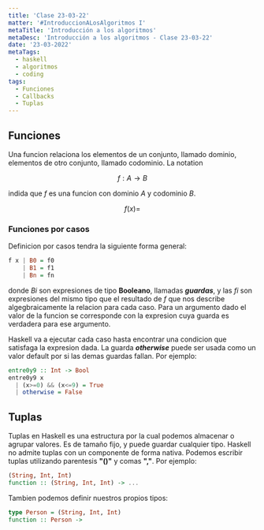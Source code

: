 ```yaml
---
title: 'Clase 23-03-22'
matter: '#IntroduccionALosAlgoritmos I'
metaTitle: 'Introducción a los algoritmos'
metaDesc: 'Introducción a los algoritmos - Clase 23-03-22'
date: '23-03-2022'
metaTags:
  - haskell
  - algoritmos
  - coding
tags:
  - Funciones
  - Callbacks
  - Tuplas
---
```

## Funciones

Una funcion relaciona los elementos de un conjunto, llamado dominio, elementos de otro conjunto, llamado codominio. La notation

$$
f: A \rightarrow B
$$

indida que $f$ es una funcion con dominio $A$ y codominio $B$.

$$
f(x)=
$$


### Funciones por casos

Definicion por casos tendra la siguiente forma general:
```haskell
f x | B0 = f0
    | B1 = f1
    | Bn = fn
```
donde $Bi$ son expresiones de tipo **Booleano**, llamadas ***guardas***, y las $fi$ son expresiones del mismo tipo que el resultado de $f$ que nos describe algegbraicamente la relacion para cada caso. Para un argumento dado el valor de la funcion se corresponde con la expresion cuya guarda es verdadera para ese argumento.

Haskell va a ejecutar cada caso hasta encontrar una condicion que satisfaga la expresion dada. La guarda ***otherwise*** puede ser usada como un valor default por si las demas guardas fallan. Por ejemplo:


```haskell
entre0y9 :: Int -> Bool
entre0y9 x
  | (x>=0) && (x<=9) = True
  | otherwise = False
```

## Tuplas

Tuplas en Haskell es una estructura por la cual podemos almacenar o agrupar valores. Es de tamaño fijo, y puede guardar cualquier tipo.
Haskell no admite tuplas con un componente de forma nativa.
Podemos escribir tuplas utilizando parentesis **"()"** y comas **","**. Por ejemplo:

```haskell
(String, Int, Int)
function :: (String, Int, Int) -> ...
```

Tambien podemos definir nuestros propios tipos:

```haskell
type Person = (String, Int, Int)
function :: Person ->
```